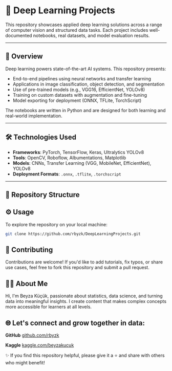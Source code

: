 # 🧠 Deep Learning Projects

This repository showcases applied deep learning solutions across a range of computer vision and structured data tasks. Each project includes well-documented notebooks, real datasets, and model evaluation results.

---

## 📝 Overview

Deep learning powers state-of-the-art AI systems. This repository presents:

- End-to-end pipelines using neural networks and transfer learning  
- Applications in image classification, object detection, and segmentation  
- Use of pre-trained models (e.g., VGG16, EfficientNet, YOLOv8)  
- Training on custom datasets with augmentation and fine-tuning  
- Model exporting for deployment (ONNX, TFLite, TorchScript)

The notebooks are written in Python and are designed for both learning and real-world implementation.

---

## 🛠️ Technologies Used

- **Frameworks**: PyTorch, TensorFlow, Keras, Ultralytics YOLOv8  
- **Tools**: OpenCV, Roboflow, Albumentations, Matplotlib  
- **Models**: CNNs, Transfer Learning (VGG, MobileNet, EfficientNet), YOLOv8  
- **Deployment Formats**: `.onnx`, `.tflite`, `.torchscript`

---

## 📁 Repository Structure

## ⚙️ Usage

To explore the repository on your local machine:

```bash
git clone https://github.com/rbyzk/DeepLearningProjects.git
```

## 🤝 Contributing
Contributions are welcome! If you'd like to add tutorials, fix typos, or share use cases, feel free to fork this repository and submit a pull request.


## 👩‍💻 About Me
Hi, I'm Beyza Küçük, passionate about statistics, data science, and turning data into meaningful insights. I create content that makes complex concepts more accessible for learners at all levels.


## 🌐 Let's connect and grow together in data:

**GitHub** [github.com/rbyzk](https://github.com/rbyzk)

**Kaggle** [kaggle.com/beyzakucuk](https://www.kaggle.com/beyzakucuk)

✨ If you find this repository helpful, please give it a ⭐ and share with others who might benefit!
